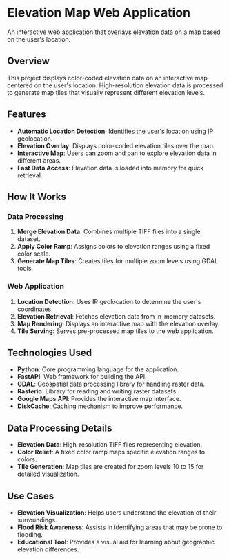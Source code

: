 # Elevation Map Web Application

An interactive web application that overlays elevation data on a map based on the user's location.

## Overview

This project displays color-coded elevation data on an interactive map centered on the user's location. High-resolution elevation data is processed to generate map tiles that visually represent different elevation levels.

## Features

- **Automatic Location Detection**: Identifies the user's location using IP geolocation.
- **Elevation Overlay**: Displays color-coded elevation tiles over the map.
- **Interactive Map**: Users can zoom and pan to explore elevation data in different areas.
- **Fast Data Access**: Elevation data is loaded into memory for quick retrieval.

## How It Works

### Data Processing

1. **Merge Elevation Data**: Combines multiple TIFF files into a single dataset.
2. **Apply Color Ramp**: Assigns colors to elevation ranges using a fixed color scale.
3. **Generate Map Tiles**: Creates tiles for multiple zoom levels using GDAL tools.

### Web Application

1. **Location Detection**: Uses IP geolocation to determine the user's coordinates.
2. **Elevation Retrieval**: Fetches elevation data from in-memory datasets.
3. **Map Rendering**: Displays an interactive map with the elevation overlay.
4. **Tile Serving**: Serves pre-processed map tiles to the web application.

## Technologies Used

- **Python**: Core programming language for the application.
- **FastAPI**: Web framework for building the API.
- **GDAL**: Geospatial data processing library for handling raster data.
- **Rasterio**: Library for reading and writing raster datasets.
- **Google Maps API**: Provides the interactive map interface.
- **DiskCache**: Caching mechanism to improve performance.

## Data Processing Details

- **Elevation Data**: High-resolution TIFF files representing elevation.
- **Color Relief**: A fixed color ramp maps specific elevation ranges to colors.
- **Tile Generation**: Map tiles are created for zoom levels 10 to 15 for detailed visualization.

## Use Cases

- **Elevation Visualization**: Helps users understand the elevation of their surroundings.
- **Flood Risk Awareness**: Assists in identifying areas that may be prone to flooding.
- **Educational Tool**: Provides a visual aid for learning about geographic elevation differences.